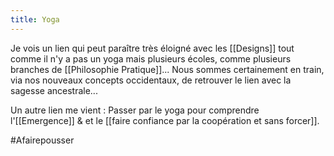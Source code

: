 ```yaml
---
title: Yoga
---
```


Je vois un lien qui peut paraître très éloigné avec les [[Designs]] tout comme il n'y a pas un yoga mais plusieurs écoles, comme plusieurs branches de [[Philosophie Pratique]]... Nous sommes certainement en train, via nos nouveaux concepts occidentaux, de retrouver le lien avec la sagesse ancestrale...

Un autre lien me vient : Passer par le yoga pour comprendre l'[[Emergence]] & et le [[faire confiance par la coopération et sans forcer]].

#Afairepousser
